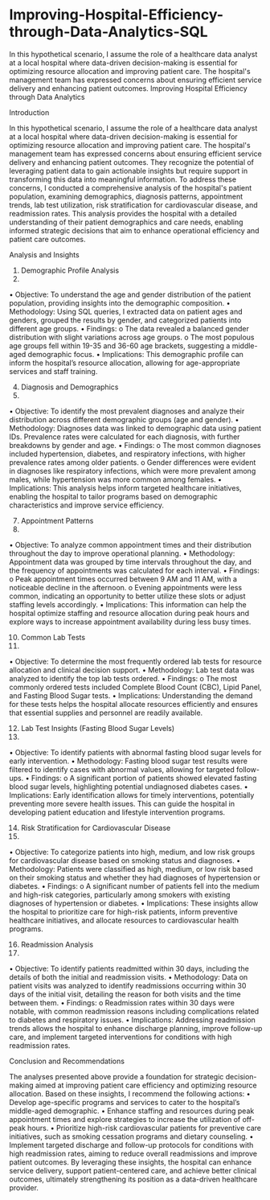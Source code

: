 # Improving-Hospital-Efficiency-through-Data-Analytics-SQL
In this hypothetical scenario, I assume the role of a healthcare data analyst at a local hospital where data-driven decision-making is essential for optimizing resource allocation and improving patient care. The hospital's management team has expressed concerns about ensuring efficient service delivery and enhancing patient outcomes. 
Improving Hospital Efficiency through Data Analytics

Introduction

In this hypothetical scenario, I assume the role of a healthcare data analyst at a local hospital where data-driven decision-making is essential for optimizing resource allocation and improving patient care. The hospital's management team has expressed concerns about ensuring efficient service delivery and enhancing patient outcomes. They recognize the potential of leveraging patient data to gain actionable insights but require support in transforming this data into meaningful information.
To address these concerns, I conducted a comprehensive analysis of the hospital's patient population, examining demographics, diagnosis patterns, appointment trends, lab test utilization, risk stratification for cardiovascular disease, and readmission rates. This analysis provides the hospital with a detailed understanding of their patient demographics and care needs, enabling informed strategic decisions that aim to enhance operational efficiency and patient care outcomes.

Analysis and Insights

1. Demographic Profile Analysis
2. 
•	Objective: To understand the age and gender distribution of the patient population, providing insights into the demographic composition.
•	Methodology: Using SQL queries, I extracted data on patient ages and genders, grouped the results by gender, and categorized patients into different age groups.
•	Findings:
o	The data revealed a balanced gender distribution with slight variations across age groups.
o	The most populous age groups fell within 19-35 and 36-60 age brackets, suggesting a middle-aged demographic focus.
•	Implications: This demographic profile can inform the hospital’s resource allocation, allowing for age-appropriate services and staff training.

4. Diagnosis and Demographics
5. 
•	Objective: To identify the most prevalent diagnoses and analyze their distribution across different demographic groups (age and gender).
•	Methodology: Diagnoses data was linked to demographic data using patient IDs. Prevalence rates were calculated for each diagnosis, with further breakdowns by gender and age.
•	Findings:
o	The most common diagnoses included hypertension, diabetes, and respiratory infections, with higher prevalence rates among older patients.
o	Gender differences were evident in diagnoses like respiratory infections, which were more prevalent among males, while hypertension was more common among females.
•	Implications: This analysis helps inform targeted healthcare initiatives, enabling the hospital to tailor programs based on demographic characteristics and improve service efficiency.

7. Appointment Patterns
8. 
•	Objective: To analyze common appointment times and their distribution throughout the day to improve operational planning.
•	Methodology: Appointment data was grouped by time intervals throughout the day, and the frequency of appointments was calculated for each interval.
•	Findings:
o	Peak appointment times occurred between 9 AM and 11 AM, with a noticeable decline in the afternoon.
o	Evening appointments were less common, indicating an opportunity to better utilize these slots or adjust staffing levels accordingly.
•	Implications: This information can help the hospital optimize staffing and resource allocation during peak hours and explore ways to increase appointment availability during less busy times.

10. Common Lab Tests
11. 
•	Objective: To determine the most frequently ordered lab tests for resource allocation and clinical decision support.
•	Methodology: Lab test data was analyzed to identify the top lab tests ordered.
•	Findings:
o	The most commonly ordered tests included Complete Blood Count (CBC), Lipid Panel, and Fasting Blood Sugar tests.
•	Implications: Understanding the demand for these tests helps the hospital allocate resources efficiently and ensures that essential supplies and personnel are readily available.

12. Lab Test Insights (Fasting Blood Sugar Levels)
13. 
•	Objective: To identify patients with abnormal fasting blood sugar levels for early intervention.
•	Methodology: Fasting blood sugar test results were filtered to identify cases with abnormal values, allowing for targeted follow-ups.
•	Findings:
o	A significant portion of patients showed elevated fasting blood sugar levels, highlighting potential undiagnosed diabetes cases.
•	Implications: Early identification allows for timely interventions, potentially preventing more severe health issues. This can guide the hospital in developing patient education and lifestyle intervention programs.

14. Risk Stratification for Cardiovascular Disease
15. 
•	Objective: To categorize patients into high, medium, and low risk groups for cardiovascular disease based on smoking status and diagnoses.
•	Methodology: Patients were classified as high, medium, or low risk based on their smoking status and whether they had diagnoses of hypertension or diabetes.
•	Findings:
o	A significant number of patients fell into the medium and high-risk categories, particularly among smokers with existing diagnoses of hypertension or diabetes.
•	Implications: These insights allow the hospital to prioritize care for high-risk patients, inform preventive healthcare initiatives, and allocate resources to cardiovascular health programs.

16. Readmission Analysis
17. 
•	Objective: To identify patients readmitted within 30 days, including the details of both the initial and readmission visits.
•	Methodology: Data on patient visits was analyzed to identify readmissions occurring within 30 days of the initial visit, detailing the reason for both visits and the time between them.
•	Findings:
o	Readmission rates within 30 days were notable, with common readmission reasons including complications related to diabetes and respiratory issues.
•	Implications: Addressing readmission trends allows the hospital to enhance discharge planning, improve follow-up care, and implement targeted interventions for conditions with high readmission rates.

Conclusion and Recommendations

The analyses presented above provide a foundation for strategic decision-making aimed at improving patient care efficiency and optimizing resource allocation. Based on these insights, I recommend the following actions:
•	Develop age-specific programs and services to cater to the hospital’s middle-aged demographic.
•	Enhance staffing and resources during peak appointment times and explore strategies to increase the utilization of off-peak hours.
•	Prioritize high-risk cardiovascular patients for preventive care initiatives, such as smoking cessation programs and dietary counseling.
•	Implement targeted discharge and follow-up protocols for conditions with high readmission rates, aiming to reduce overall readmissions and improve patient outcomes.
By leveraging these insights, the hospital can enhance service delivery, support patient-centered care, and achieve better clinical outcomes, ultimately strengthening its position as a data-driven healthcare provider.

